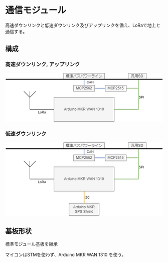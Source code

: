 # 通信モジュール

高速ダウンリンクと低速ダウンリンク及びアップリンクを備え、LoRaで地上と通信する。

## 構成

### 高速ダウンリンク, アップリンク

![CommunicationModule.png](./Documents/CommunicationModule.drawio.png)

### 低速ダウンリンク

![CommunicationModuleGNSS.png](./Documents/CommunicationModuleGNSS.drawio.png)

## 基板形状

標準モジュール基板を継承

マイコンはSTMを使わず、Arduino MKR WAN 1310 を使う。
